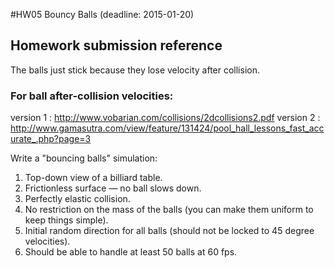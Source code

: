 #HW05 Bouncy Balls  (deadline: 2015-01-20)

## Homework submission reference
The balls just stick because they lose velocity after collision.

### For ball after-collision velocities:
version 1 : http://www.vobarian.com/collisions/2dcollisions2.pdf
version 2 : http://www.gamasutra.com/view/feature/131424/pool_hall_lessons_fast_accurate_.php?page=3


Write a "bouncing balls" simulation:

1. Top-down view of a billiard table.
2. Frictionless surface — no ball slows down.
3. Perfectly elastic collision.
4. No restriction on the mass of the balls (you can make them uniform to keep things simple).
5. Initial random direction for all balls (should not be locked to 45 degree velocities).
6. Should be able to handle at least 50 balls at 60 fps.
